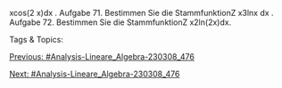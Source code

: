 xcos(2 x)dx .
Aufgabe 71. Bestimmen Sie die StammfunktionZ
x3lnx dx .
Aufgabe 72. Bestimmen Sie die StammfunktionZ
x2ln(2x)dx.

   Tags & Topics:
   

[Previous: #Analysis-Lineare_Algebra-230308_476](Analysis-Lineare_Algebra-230308_476.md)

[Next: #Analysis-Lineare_Algebra-230308_476](Analysis-Lineare_Algebra-230308_476.md)